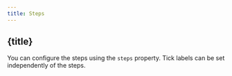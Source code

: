 ```yaml
---
title: Steps
---
```


## {title}

You can configure the steps using the `steps` property. Tick labels can be set independently of the steps.
